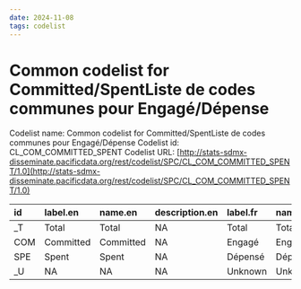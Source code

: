 ```yaml
---
date: 2024-11-08
tags: codelist
---
```


# Common codelist for Committed/SpentListe de codes communes pour Engagé/Dépense

Codelist name: Common codelist for Committed/SpentListe de codes communes pour Engagé/Dépense
Codelist id: CL_COM_COMMITTED_SPENT
Codelist URL: [http://stats-sdmx-disseminate.pacificdata.org/rest/codelist/SPC/CL_COM_COMMITTED_SPENT/1.0](http://stats-sdmx-disseminate.pacificdata.org/rest/codelist/SPC/CL_COM_COMMITTED_SPENT/1.0)

|id  |label.en  |name.en   |description.en |label.fr |name.fr |description.fr |
|:---|:---------|:---------|:--------------|:--------|:-------|:--------------|
|_T  |Total     |Total     |NA             |Total    |Total   |NA             |
|COM |Committed |Committed |NA             |Engagé   |Engagé  |NA             |
|SPE |Spent     |Spent     |NA             |Dépensé  |Dépensé |NA             |
|_U  |NA        |NA        |NA             |Unknown  |Unknown |NA             |
